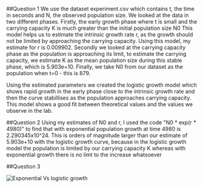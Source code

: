 ##Question 1
We use the dataset experiment.csv which contains t, the time in seconds and N, the observed population size. 
We looked at the data in two different phases. Firstly, the early growth phase where t is small and the carrying capacity K is much  greater than the initial population size N0 
This model helps us to estimate the intrinsic growth rate r, as the growth should not be limited by approaching the carrying capacity. Using this model, my estimate for r is 0.009902.
Secondly we looked at the carrying capacity phase as the population is approaching its limit, to estimate the carrying capacity, we estimate K as the mean population size during this stable phase, which is 5.903e+10. Finally, we take N0 from our dataset as the population when t=0 - this is 879.

Using the estimated parameters we created the logistic growth model which shows rapid growth in the early phase close to the intrinsic growth rate and then the curve stabillises as the population approaches carrying capacity. This model shows a good fit between theoretical values and the values we observe in the lab.

##Question 2
Using my estimates of N0 and r, I used the code "N0 * exp(r * 4980)" to find that with exponential population growth at time 4980 is 2.290345x10^24. This is orders of magnitude larger than our estimate of 5.903e+10 with the logistic growth curve, because in the logistic growth model the population is limited by our carrying capacity K whereas with exponential growth there is no limt to the increase whatsoever

##Question 3 


![Exponential Vs logistic growth](https://github.com/user-attachments/assets/c35b2f89-3a22-4be3-8600-4de08ccdf3d8)

